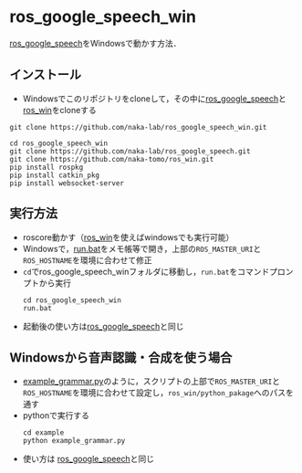 # ros_google_speech_win

[ros_google_speech](https://github.com/naka-lab/ros_google_speech)をWindowsで動かす方法．

## インストール
- Windowsでこのリポジトリをcloneして，その中に[ros_google_speech](https://github.com/naka-lab/ros_google_speech)と[ros_win](https://github.com/naka-tomo/ros_win)をcloneする

```
git clone https://github.com/naka-lab/ros_google_speech_win.git

cd ros_google_speech_win
git clone https://github.com/naka-lab/ros_google_speech.git
git clone https://github.com/naka-tomo/ros_win.git
pip install rospkg
pip install catkin_pkg
pip install websocket-server
```

## 実行方法
- roscore動かす（[ros_win](https://github.com/naka-tomo/ros_win)を使えばwindowsでも実行可能）
- Windowsで，[run.bat](run.bat)をメモ帳等で開き，上部の`ROS_MASTER_URI`と`ROS_HOSTNAME`を環境に合わせて修正
- `cd`でros_google_speech_winフォルダに移動し，`run.bat`をコマンドプロンプトから実行
  ```
  cd ros_google_speech_win
  run.bat
  ```
- 起動後の使い方は[ros_google_speech](https://github.com/naka-lab/ros_google_speech)と同じ

## Windowsから音声認識・合成を使う場合
- [example_grammar.py](example/example_grammar.py)のように，スクリプトの上部で`ROS_MASTER_URI`と`ROS_HOSTNAME`を環境に合わせて設定し，`ros_win/python_pakage`へのパスを通す
- pythonで実行する
  ```
  cd example
  python example_grammar.py
  ```
- 使い方は
[ros_google_speech](https://github.com/naka-lab/ros_google_speech)と同じ
